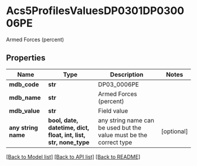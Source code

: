 # Acs5ProfilesValuesDP0301DP030006PE

Armed Forces (percent)

## Properties
Name | Type | Description | Notes
------------ | ------------- | ------------- | -------------
**mdb_code** | **str** | DP03_0006PE | 
**mdb_name** | **str** | Armed Forces (percent) | 
**mdb_value** | **str** | Field value | 
**any string name** | **bool, date, datetime, dict, float, int, list, str, none_type** | any string name can be used but the value must be the correct type | [optional]

[[Back to Model list]](../README.md#documentation-for-models) [[Back to API list]](../README.md#documentation-for-api-endpoints) [[Back to README]](../README.md)


